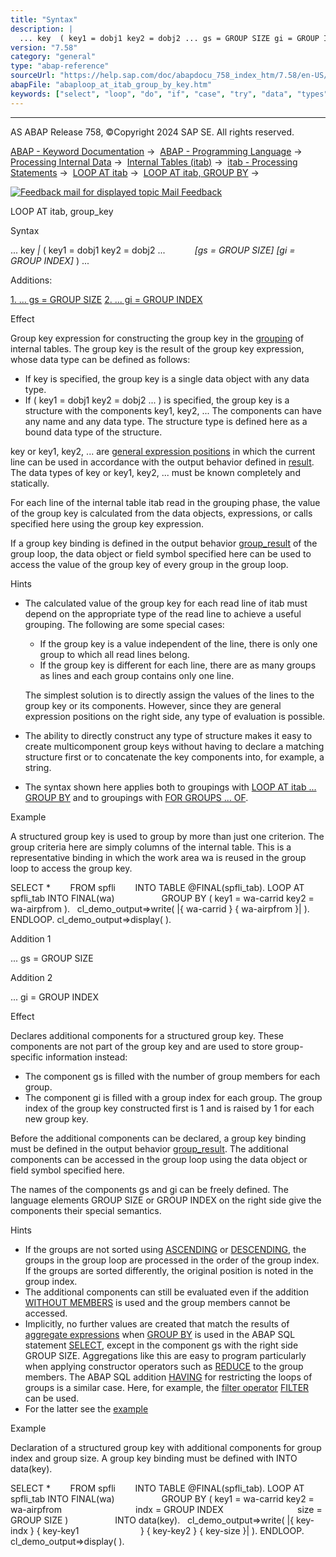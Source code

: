 ```yaml
---
title: "Syntax"
description: |
  ... key  ( key1 = dobj1 key2 = dobj2 ... gs = GROUP SIZE gi = GROUP INDEX ) ... Additions: 1. ... gs = GROUP SIZE(#!ABAP_ADDITION_1@1@) 2. ... gi = GROUP INDEX(#!ABAP_ADDITION_2@2@) Effect Group key expression for constructing the group key in the grouping(https://help.sap
version: "7.58"
category: "general"
type: "abap-reference"
sourceUrl: "https://help.sap.com/doc/abapdocu_758_index_htm/7.58/en-US/abaploop_at_itab_group_by_key.htm"
abapFile: "abaploop_at_itab_group_by_key.htm"
keywords: ["select", "loop", "do", "if", "case", "try", "data", "types", "internal-table", "field-symbol", "abaploop", "itab", "group", "key"]
---
```


* * *

AS ABAP Release 758, ©Copyright 2024 SAP SE. All rights reserved.

[ABAP - Keyword Documentation](https://help.sap.com/doc/abapdocu_758_index_htm/7.58/en-US/abenabap.htm) →  [ABAP - Programming Language](https://help.sap.com/doc/abapdocu_758_index_htm/7.58/en-US/abenabap_reference.htm) →  [Processing Internal Data](https://help.sap.com/doc/abapdocu_758_index_htm/7.58/en-US/abenabap_data_working.htm) →  [Internal Tables (itab)](https://help.sap.com/doc/abapdocu_758_index_htm/7.58/en-US/abenitab.htm) →  [itab - Processing Statements](https://help.sap.com/doc/abapdocu_758_index_htm/7.58/en-US/abentable_processing_statements.htm) →  [LOOP AT itab](https://help.sap.com/doc/abapdocu_758_index_htm/7.58/en-US/abaploop_at_itab_variants.htm) →  [LOOP AT itab, GROUP BY](https://help.sap.com/doc/abapdocu_758_index_htm/7.58/en-US/abaploop_at_itab_group_by.htm) → 

 [![](Mail.gif?object=Mail.gif "Feedback mail for displayed topic") Mail Feedback](mailto:f1_help@sap.com?subject=Feedback%20on%20ABAP%20Documentation&body=Document:%20LOOP%20AT%20itab%2C%20group_key%2C%20ABAPLOOP_AT_ITAB_GROUP_BY_KEY%2C%20758%0D%0A%0D%0AError:%0D%0A%0D%0A%0D%0A%0D%0ASuggestion%20for%20improvement:)

LOOP AT itab, group\_key

Syntax

... key *|* ( key1 = dobj1 key2 = dobj2 ...
           *\[*gs = GROUP SIZE*\]* *\[*gi = GROUP INDEX*\]* ) ...

Additions:

[1\. ... gs = GROUP SIZE](#!ABAP_ADDITION_1@1@)
[2\. ... gi = GROUP INDEX](#!ABAP_ADDITION_2@2@)

Effect

Group key expression for constructing the group key in the [grouping](https://help.sap.com/doc/abapdocu_758_index_htm/7.58/en-US/abaploop_at_itab_group_by.htm) of internal tables. The group key is the result of the group key expression, whose data type can be defined as follows:

-   If key is specified, the group key is a single data object with any data type.
-   If ( key1 = dobj1 key2 = dobj2 ... ) is specified, the group key is a structure with the components key1, key2, ... The components can have any name and any data type. The structure type is defined here as a bound data type of the structure.

key or key1, key2, ... are [general expression positions](https://help.sap.com/doc/abapdocu_758_index_htm/7.58/en-US/abengeneral_expr_position_glosry.htm "Glossary Entry") in which the current line can be used in accordance with the output behavior defined in [result](https://help.sap.com/doc/abapdocu_758_index_htm/7.58/en-US/abaploop_at_itab.htm). The data types of key or key1, key2, ... must be known completely and statically.

For each line of the internal table itab read in the grouping phase, the value of the group key is calculated from the data objects, expressions, or calls specified here using the group key expression.

If a group key binding is defined in the output behavior [group\_result](https://help.sap.com/doc/abapdocu_758_index_htm/7.58/en-US/abaploop_at_itab_group_by_binding.htm) of the group loop, the data object or field symbol specified here can be used to access the value of the group key of every group in the group loop.

Hints

-   The calculated value of the group key for each read line of itab must depend on the appropriate type of the read line to achieve a useful grouping. The following are some special cases:
    
    -   If the group key is a value independent of the line, there is only one group to which all read lines belong.
    -   If the group key is different for each line, there are as many groups as lines and each group contains only one line.
    
    The simplest solution is to directly assign the values of the lines to the group key or its components. However, since they are general expression positions on the right side, any type of evaluation is possible.
    
-   The ability to directly construct any type of structure makes it easy to create multicomponent group keys without having to declare a matching structure first or to concatenate the key components into, for example, a string.
-   The syntax shown here applies both to groupings with [LOOP AT itab ... GROUP BY](https://help.sap.com/doc/abapdocu_758_index_htm/7.58/en-US/abaploop_at_itab_group_by.htm) and to groupings with [FOR GROUPS ... OF](https://help.sap.com/doc/abapdocu_758_index_htm/7.58/en-US/abenfor_groups_of.htm).

Example

A structured group key is used to group by more than just one criterion. The group criteria here are simply columns of the internal table. This is a representative binding in which the work area wa is reused in the group loop to access the group key.

SELECT \*
       FROM spfli
       INTO TABLE @FINAL(spfli\_tab).
LOOP AT spfli\_tab INTO FINAL(wa)
                  GROUP BY ( key1 = wa-carrid key2 = wa-airpfrom ).
  cl\_demo\_output=>write( |{ wa-carrid } { wa-airpfrom }| ).
ENDLOOP.
cl\_demo\_output=>display( ).

Addition 1   

... gs = GROUP SIZE

Addition 2   

... gi = GROUP INDEX

Effect

Declares additional components for a structured group key. These components are not part of the group key and are used to store group-specific information instead:

-   The component gs is filled with the number of group members for each group.
-   The component gi is filled with a group index for each group. The group index of the group key constructed first is 1 and is raised by 1 for each new group key.

Before the additional components can be declared, a group key binding must be defined in the output behavior [group\_result](https://help.sap.com/doc/abapdocu_758_index_htm/7.58/en-US/abaploop_at_itab_group_by_binding.htm). The additional components can be accessed in the group loop using the data object or field symbol specified here.

The names of the components gs and gi can be freely defined. The language elements GROUP SIZE or GROUP INDEX on the right side give the components their special semantics.

Hints

-   If the groups are not sorted using [ASCENDING](https://help.sap.com/doc/abapdocu_758_index_htm/7.58/en-US/abaploop_at_itab_group_by.htm) or [DESCENDING](https://help.sap.com/doc/abapdocu_758_index_htm/7.58/en-US/abaploop_at_itab_group_by.htm), the groups in the group loop are processed in the order of the group index. If the groups are sorted differently, the original position is noted in the group index.
-   The additional components can still be evaluated even if the addition [WITHOUT MEMBERS](https://help.sap.com/doc/abapdocu_758_index_htm/7.58/en-US/abaploop_at_itab_group_by.htm) is used and the group members cannot be accessed.
-   Implicitly, no further values are created that match the results of [aggregate expressions](https://help.sap.com/doc/abapdocu_758_index_htm/7.58/en-US/abenaggregate_expression_glosry.htm "Glossary Entry") when [GROUP BY](https://help.sap.com/doc/abapdocu_758_index_htm/7.58/en-US/abapgroupby_clause.htm) is used in the ABAP SQL statement [SELECT](https://help.sap.com/doc/abapdocu_758_index_htm/7.58/en-US/abapselect.htm), except in the component gs with the right side GROUP SIZE. Aggregations like this are easy to program particularly when applying constructor operators such as [REDUCE](https://help.sap.com/doc/abapdocu_758_index_htm/7.58/en-US/abenconstructor_expression_reduce.htm) to the group members. The ABAP SQL addition [HAVING](https://help.sap.com/doc/abapdocu_758_index_htm/7.58/en-US/abaphaving_clause.htm) for restricting the loops of groups is a similar case. Here, for example, the [filter operator](https://help.sap.com/doc/abapdocu_758_index_htm/7.58/en-US/abenfilter_operator_glosry.htm "Glossary Entry") [FILTER](https://help.sap.com/doc/abapdocu_758_index_htm/7.58/en-US/abenconstructor_expression_filter.htm) can be used.
-   For the latter see the [example](https://help.sap.com/doc/abapdocu_758_index_htm/7.58/en-US/abenloop_group_by_aggregates_abexa.htm)

Example

Declaration of a structured group key with additional components for group index and group size. A group key binding must be defined with INTO data(key).

SELECT \*
       FROM spfli
       INTO TABLE @FINAL(spfli\_tab).
LOOP AT spfli\_tab INTO FINAL(wa)
                  GROUP BY ( key1 = wa-carrid key2 = wa-airpfrom
                             indx = GROUP INDEX
                             size = GROUP SIZE )
                  INTO data(key).
  cl\_demo\_output=>write( |{ key-indx } { key-key1
                        } { key-key2 } { key-size }| ).
ENDLOOP.
cl\_demo\_output=>display( ).